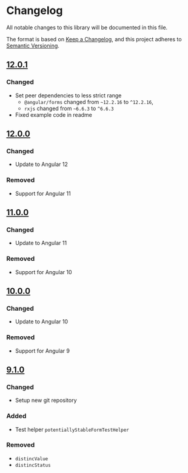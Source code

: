 # Changelog

All notable changes to this library will be documented in this file.

The format is based on [Keep a Changelog](https://keepachangelog.com/en/1.0.0/),
and this project adheres to [Semantic Versioning](https://semver.org/spec/v2.0.0.html).

## [12.0.1]

### Changed

-   Set peer dependencies to less strict range
    -   `@angular/forms` changed from `~12.2.16` to `^12.2.16`,
    -   `rxjs` changed from `~6.6.3` to `^6.6.3`
-   Fixed example code in readme

## [12.0.0]

### Changed

-   Update to Angular 12

### Removed

-   Support for Angular 11

## [11.0.0]

### Changed

-   Update to Angular 11

### Removed

-   Support for Angular 10

## [10.0.0]

### Changed

-   Update to Angular 10

### Removed

-   Support for Angular 9

## [9.1.0]

### Changed

-   Setup new git repository

### Added

-   Test helper `potentiallyStableFormTestHelper`

### Removed

-   `distincValue`
-   `distincStatus`

[12.0.1]: https://github.com/karsten-bruckmann/form-effects/compare/v12.0.0...v12.0.1
[12.0.0]: https://github.com/karsten-bruckmann/form-effects/compare/v11.0.0...v12.0.0
[11.0.0]: https://github.com/karsten-bruckmann/form-effects/compare/v10.0.0...v11.0.0
[10.0.0]: https://github.com/karsten-bruckmann/form-effects/compare/v9.1.0...v10.0.0
[9.1.0]: https://github.com/karsten-bruckmann/form-effects/tree/v9.1.0
